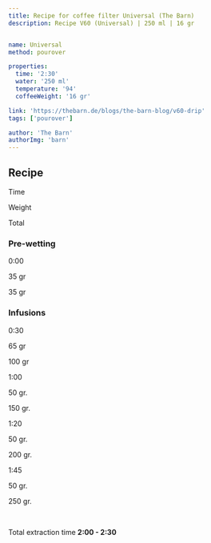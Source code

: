 ```yaml
---
title: Recipe for coffee filter Universal (The Barn)
description: Recipe V60 (Universal) | 250 ml | 16 gr


name: Universal
method: pourover

properties:
  time: '2:30'
  water: '250 ml'
  temperature: '94'
  coffeeWeight: '16 gr'

link: 'https://thebarn.de/blogs/the-barn-blog/v60-drip'
tags: ['pourover']

author: 'The Barn'
authorImg: 'barn'
---
```


## Recipe


<div class="time-line">

Time

Weight

Total

</div>

### Pre-wetting

<div class="time-line">

0:00

35 gr

35 gr

</div>

### Infusions

<div class="time-line">

0:30

65 gr

100 gr

</div>

<div class="time-line">

1:00

50 gr.

150 gr.

</div>

<div class="time-line">

1:20

50 gr.

200 gr.

</div>

<div class="time-line">

1:45

50 gr.

250 gr.

</div>

<br>

Total extraction time __2:00 - 2:30__

<br>


